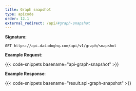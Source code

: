 ```yaml
---
title: Graph snapshot
type: apicode
order: 12.1
external_redirect: /api/#graph-snapshot
---
```


**Signature**:

`GET https://api.datadoghq.com/api/v1/graph/snapshot`

**Example Request**:

{{< code-snippets basename="api-graph-snapshot" >}}

**Example Response**:

{{< code-snippets basename="result.api-graph-snapshot" >}}


